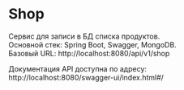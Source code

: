 # Shop

Сервис для записи в БД списка продуктов.   
Основной стек: Spring Boot, Swagger, MongoDB.   
Базовый URL: http://localhost:8080/api/v1/shop  
  
Документация API доступна по адресу:  
http://localhost:8080/swagger-ui/index.html#/
